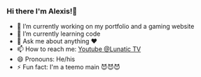 ### Hi there I'm Alexis!👋


- 🔭 I’m currently working on my portfolio and a gaming website
- 🌱 I’m currently learning code
- 💬 Ask me about anything ❤️
- 📫 How to reach me: 
  [Youtube @Lunatic TV](https://www.youtube.com/channel/UCIgjzPwOFN4X_OX1RezKMrA)
- 😄 Pronouns: He/his
- ⚡ Fun fact: I'm a teemo main 😈😈😈

